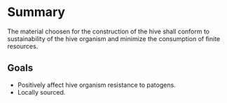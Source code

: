 # Summary
<!-- Eric Sandbling, https://github.com/ericsandbling -->

The material choosen for the construction of the hive shall conform to sustainability of the hive organism and minimize the consumption of finite resources.

## Goals

* Positively affect hive organism resistance to patogens.
* Locally sourced.
